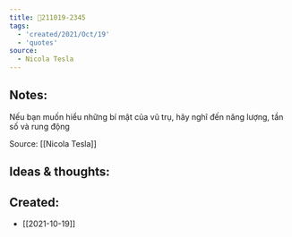 ```yaml
---
title: 💬211019-2345
tags:
  - 'created/2021/Oct/19'
  - 'quotes'
source:
  - Nicola Tesla
---
```


## Notes:
Nếu bạn muốn hiểu những bí mật của vũ trụ, hãy nghĩ đến năng lượng, tần số và rung động

Source: [[Nicola Tesla]]

## Ideas & thoughts:
## Created:
- [[2021-10-19]]
